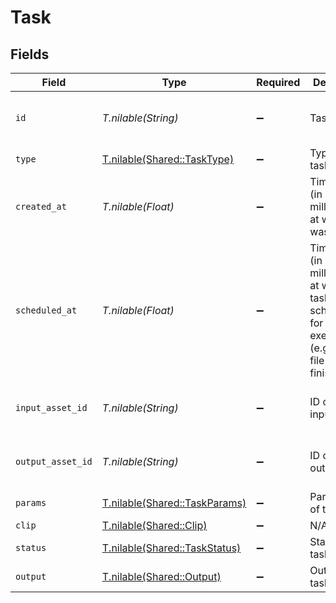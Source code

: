 # Task


## Fields

| Field                                                                                                         | Type                                                                                                          | Required                                                                                                      | Description                                                                                                   | Example                                                                                                       |
| ------------------------------------------------------------------------------------------------------------- | ------------------------------------------------------------------------------------------------------------- | ------------------------------------------------------------------------------------------------------------- | ------------------------------------------------------------------------------------------------------------- | ------------------------------------------------------------------------------------------------------------- |
| `id`                                                                                                          | *T.nilable(String)*                                                                                           | :heavy_minus_sign:                                                                                            | Task ID                                                                                                       | 09F8B46C-61A0-4254-9875-F71F4C605BC7                                                                          |
| `type`                                                                                                        | [T.nilable(Shared::TaskType)](../../models/shared/tasktype.md)                                                | :heavy_minus_sign:                                                                                            | Type of the task                                                                                              |                                                                                                               |
| `created_at`                                                                                                  | *T.nilable(Float)*                                                                                            | :heavy_minus_sign:                                                                                            | Timestamp (in milliseconds) at which task was created                                                         | 1587667174725                                                                                                 |
| `scheduled_at`                                                                                                | *T.nilable(Float)*                                                                                            | :heavy_minus_sign:                                                                                            | Timestamp (in milliseconds) at which the task was scheduled for<br/>execution (e.g. after file upload finished).<br/> | 1587667174725                                                                                                 |
| `input_asset_id`                                                                                              | *T.nilable(String)*                                                                                           | :heavy_minus_sign:                                                                                            | ID of the input asset                                                                                         | 09F8B46C-61A0-4254-9875-F71F4C605BC7                                                                          |
| `output_asset_id`                                                                                             | *T.nilable(String)*                                                                                           | :heavy_minus_sign:                                                                                            | ID of the output asset                                                                                        | 09F8B46C-61A0-4254-9875-F71F4C605BC7                                                                          |
| `params`                                                                                                      | [T.nilable(Shared::TaskParams)](../../models/shared/taskparams.md)                                            | :heavy_minus_sign:                                                                                            | Parameters of the task                                                                                        |                                                                                                               |
| `clip`                                                                                                        | [T.nilable(Shared::Clip)](../../models/shared/clip.md)                                                        | :heavy_minus_sign:                                                                                            | N/A                                                                                                           |                                                                                                               |
| `status`                                                                                                      | [T.nilable(Shared::TaskStatus)](../../models/shared/taskstatus.md)                                            | :heavy_minus_sign:                                                                                            | Status of the task                                                                                            |                                                                                                               |
| `output`                                                                                                      | [T.nilable(Shared::Output)](../../models/shared/output.md)                                                    | :heavy_minus_sign:                                                                                            | Output of the task                                                                                            |                                                                                                               |